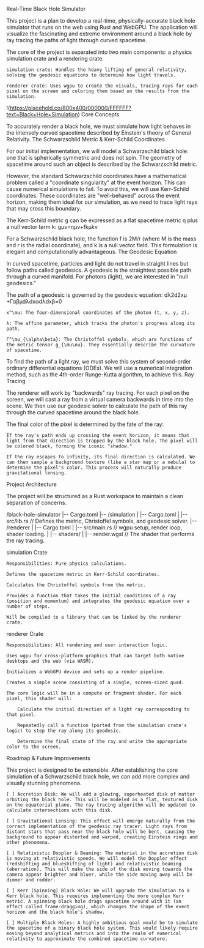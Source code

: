Real-Time Black Hole Simulator

This project is a plan to develop a real-time, physically-accurate black hole simulator that runs on the web using Rust and WebGPU. The application will visualize the fascinating and extreme environment around a black hole by ray tracing the paths of light through curved spacetime.

The core of the project is separated into two main components: a physics simulation crate and a rendering crate.

    simulation crate: Handles the heavy lifting of general relativity, solving the geodesic equations to determine how light travels.

    renderer crate: Uses wgpu to create the visuals, tracing rays for each pixel on the screen and coloring them based on the results from the simulation.

!(https://placehold.co/800x400/000000/FFFFFF?text=Black+Hole+Simulation)
Core Concepts

To accurately render a black hole, we must simulate how light behaves in the intensely curved spacetime described by Einstein's theory of General Relativity.
The Schwarzschild Metric & Kerr-Schild Coordinates

For our initial implementation, we will model a Schwarzschild black hole: one that is spherically symmetric and does not spin. The geometry of spacetime around such an object is described by the Schwarzschild metric.

However, the standard Schwarzschild coordinates have a mathematical problem called a "coordinate singularity" at the event horizon. This can cause numerical simulations to fail. To avoid this, we will use Kerr-Schild coordinates. These coordinates are "well-behaved" across the event horizon, making them ideal for our simulation, as we need to trace light rays that may cross this boundary.

The Kerr-Schild metric g can be expressed as a flat spacetime metric η plus a null vector term k:
gμν​=ημν​+fkμ​kν​

For a Schwarzschild black hole, the function f is 2M/r (where M is the mass and r is the radial coordinate), and k is a null vector field. This formulation is elegant and computationally advantageous.
The Geodesic Equation

In curved spacetime, particles and light do not travel in straight lines but follow paths called geodesics. A geodesic is the straightest possible path through a curved manifold. For photons (light), we are interested in "null geodesics."

The path of a geodesic is governed by the geodesic equation:
dλ2d2xμ​+Γαβμ​dλdxα​dλdxβ​=0

    x^\mu: The four-dimensional coordinates of the photon (t, x, y, z).

    λ: The affine parameter, which tracks the photon's progress along its path.

    Γ^\mu_{\alpha\beta}: The Christoffel symbols, which are functions of the metric tensor g_{\mu\nu}. They essentially describe the curvature of spacetime.

To find the path of a light ray, we must solve this system of second-order ordinary differential equations (ODEs). We will use a numerical integration method, such as the 4th-order Runge-Kutta algorithm, to achieve this.
Ray Tracing

The renderer will work by "backwards" ray tracing. For each pixel on the screen, we will cast a ray from a virtual camera backwards in time into the scene. We then use our geodesic solver to calculate the path of this ray through the curved spacetime around the black hole.

The final color of the pixel is determined by the fate of the ray:

    If the ray's path ends up crossing the event horizon, it means that light from that direction is trapped by the black hole. The pixel will be colored black, forming the iconic "shadow."

    If the ray escapes to infinity, its final direction is calculated. We can then sample a background texture (like a star map or a nebula) to determine the pixel's color. This process will naturally produce gravitational lensing.

Project Architecture

The project will be structured as a Rust workspace to maintain a clean separation of concerns.

/black-hole-simulator
|-- Cargo.toml
|-- /simulation
|   |-- Cargo.toml
|   |-- src/lib.rs  // Defines the metric, Christoffel symbols, and geodesic solver.
|-- /renderer
|   |-- Cargo.toml
|   |-- src/main.rs // wgpu setup, render loop, shader loading.
|   |-- shaders/
|       |-- render.wgsl // The shader that performs the ray tracing.

simulation Crate

    Responsibilities: Pure physics calculations.

    Defines the spacetime metric in Kerr-Schild coordinates.

    Calculates the Christoffel symbols from the metric.

    Provides a function that takes the initial conditions of a ray (position and momentum) and integrates the geodesic equation over a number of steps.

    Will be compiled to a library that can be linked by the renderer crate.

renderer Crate

    Responsibilities: All rendering and user interaction logic.

    Uses wgpu for cross-platform graphics that can target both native desktops and the web (via WASM).

    Initializes a WebGPU device and sets up a render pipeline.

    Creates a simple scene consisting of a single, screen-sized quad.

    The core logic will be in a compute or fragment shader. For each pixel, this shader will:

        Calculate the initial direction of a light ray corresponding to that pixel.

        Repeatedly call a function (ported from the simulation crate's logic) to step the ray along its geodesic.

        Determine the final state of the ray and write the appropriate color to the screen.

Roadmap & Future Improvements

This project is designed to be extensible. After establishing the core simulation of a Schwarzschild black hole, we can add more complex and visually stunning phenomena.

    [ ] Accretion Disk: We will add a glowing, superheated disk of matter orbiting the black hole. This will be modeled as a flat, textured disk on the equatorial plane. The ray tracing algorithm will be updated to calculate intersections with this disk.

    [ ] Gravitational Lensing: This effect will emerge naturally from the correct implementation of the geodesic ray tracer. Light rays from distant stars that pass near the black hole will be bent, causing the background to appear distorted and warped, creating Einstein rings and other phenomena.

    [ ] Relativistic Doppler & Beaming: The material in the accretion disk is moving at relativistic speeds. We will model the Doppler effect (redshifting and blueshifting of light) and relativistic beaming (aberration). This will make the side of the disk moving towards the camera appear brighter and bluer, while the side moving away will be dimmer and redder.

    [ ] Kerr (Spinning) Black Hole: We will upgrade the simulation to a Kerr black hole. This requires implementing the more complex Kerr metric. A spinning black hole drags spacetime around with it (an effect called frame-dragging), which changes the shape of the event horizon and the black hole's shadow.

    [ ] Multiple Black Holes: A highly ambitious goal would be to simulate the spacetime of a binary black hole system. This would likely require moving beyond analytical metrics and into the realm of numerical relativity to approximate the combined spacetime curvature.

